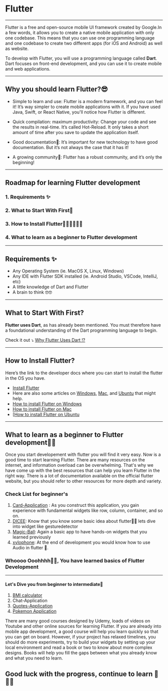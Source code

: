 # Flutter
---
Flutter is a free and open-source mobile UI framework created by Google.In a few words, it allows you to create a native mobile application with only one codebase. This means that you can use one programming language and one codebase to create two different apps (for iOS and Android) as well as website.

To develop with Flutter, you will use a programming language called **Dart**. Dart focuses on front-end development, and you can use it to create mobile and web applications.

---
## Why you should learn Flutter?😎
- Simple to learn and use:
Flutter is a modern framework, and you can feel it! It’s way simpler to create mobile applications with it. If you have used Java, Swift, or React Native, you'll notice how Flutter is different.

- Quick compilation: maximum productivity:
Change your code and see the results in real-time. It’s called Hot-Reload. It only takes a short amount of time after you save to update the application itself.

- Good documentation💯:
It’s important for new technology to have good documentation. But it’s not always the case that it has it!

- A growing community🌝:
Flutter has a robust community, and it’s only the beginning!

---
## Roadmap for learning Flutter development

### 1. Requirements ✨ 
### 2. What to Start With First🥇
### 3. How to Install Flutter👩🏻‍💻🧑🏼‍💻
### 4. What to learn as a beginner to Flutter development

---
## Requirements ✨ 
* Any Operating System (ie. MacOS X, Linux, Windows)
* Any IDE with Flutter SDK installed (ie. Android Studio, VSCode, IntelliJ, etc)
* A little knowledge of Dart and Flutter
* A brain to think 🤓🤓

---
## What to Start With First?
**Flutter uses Dart**, as has already been mentioned. You must therefore have a foundational understanding of the Dart programming language to begin.

Check it out ⤵️
[Why Flutter Uses Dart !?](https://www.youtube.com/watch?v=5F-6n_2XWR8&t=1s)

---
## How to Install Flutter?

Here’s the link to the developer docs where you can start to install the flutter in the OS you have.
- [Install Flutter](https://docs.flutter.dev/get-started/install)
- Here are also some articles on [Windows](https://medium.com/@psyanite/get-started-with-flutter-on-windows-3d3fbb8b221a), [Mac](https://medium.com/@sethladd/installing-flutter-on-a-mac-13a26340f80a), and [Ubuntu](https://medium.com/@harshguptahg007/installing-flutter-in-ubuntu-9f91c19d4242) that might help.
- [How to install Flutter on Windows](https://www.youtube.com/watch?v=fDnqXmLSqtg)
- [How to install Flutter on Mac](https://www.youtube.com/watch?v=YVaFoCiQ2SI&t=273s)
- [[How to install Flutter on Ubuntu](https://www.youtube.com/watch?v=cYB_I6pPHiQ)

---
## What to learn as a beginner to Flutter development💪🏻

Once you start developement with flutter you will find it very easy.
Now is a good time to start learning Flutter. There are many resources on the internet, and information overload can be overwhelming. That's why we have come up with the best resources that can help you learn Flutter in the right way. There is a lot of documentation available on the official flutter website, but you should refer to other resources for more depth and variety.

### Check List for beginner's
1. [Card-Application](https://github.com/mufida1018/Card_App) : As you construct this application, you gain experience with fundamental widgets like row, column, container, and so on.
2. [DICEE](https://github.com/mufida1018/DICEE): Know that you know some basic idea about flutter🤜🤛 lets dive into widget like gesturedetector
3. [Magic-Ball](https://github.com/mufida1018/Magic-Ball): Again a basic app to have hands-on widgets that you learned previously
4. [xylophone](https://github.com/mufida1018/xylophone): At the end of development you would know how to use Audio in flutter 🎵.

### Whoooo Ooohhhh🤘🥳, You have learned basics of Flutter Development

---
#### Let's Dive you from beginner to intermediate🚀
1. [BMI calculator](https://github.com/mufida1018/BMI-Calculator)
2. Chat-Application
3. [Quotes-Application](https://www.youtube.com/watch?v=hzpDrZi6AsI&t=231s)
4. [Pokemon Application](https://www.youtube.com/watch?v=-4pt1ACoR9c&t=44s)

There are many good courses designed by Udemy, loads of videos on Youtube and other online sources for learning Flutter. If you are already into mobile app development, a good course will help you learn quickly so that you can get on board. However, if your project has relaxed timelines, you should do more experiments, try to build your widgets by setting up your local environment and read a book or two to know about more complex designs. Books will help you fill the gaps between what you already know and what you need to learn.

## Good luck with the progress, continue to learn 💙🙌🏻